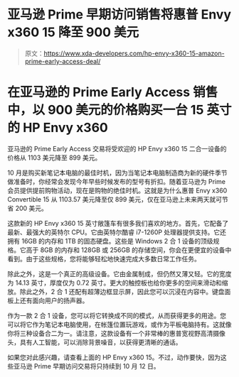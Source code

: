 # 亚马逊 Prime 早期访问销售将惠普 Envy x360 15 降至 900 美元

> 原文：<https://www.xda-developers.com/hp-envy-x360-15-amazon-prime-early-access-deal/>

# 在亚马逊的 Prime Early Access 销售中，以 900 美元的价格购买一台 15 英寸的 HP Envy x360

亚马逊的 Prime Early Access 交易将受欢迎的 HP Envy x360 15 二合一设备的价格从 1103 美元降至 899 美元。

10 月是购买新笔记本电脑的最佳时机，因为当笔记本电脑制造商为新的硬件季节做准备时，你经常会发现今年早些时候发布的型号有折扣。随着亚马逊为 Prime 会员提供提前购物活动，现在是购物的绝佳时机。这就是为什么惠普 Envy x360 Convertible 15 从 1103.57 美元降至仅 899 美元，仅在亚马逊上未来两天就可节省 200 美元。

这款新的 HP Envy x360 15 英寸敞篷车有很多我们喜欢的地方。首先，它配备了最新、最强大的英特尔 CPU。它由英特尔酷睿 i7-1260P 处理器提供支持。它还拥有 16GB 的内存和 1TB 的固态硬盘。这些是 Windows 2 合 1 设备的顶级规格。它高于 8GB 的内存和 128GB 或 256GB 的存储空间，你会在更便宜的设备中看到。由于这些规格，您将能够轻松地快速完成大多数日常工作任务。

除此之外，这是一个真正的高级设备。它由金属制成，但仍然又薄又轻。它的宽度为 14.13 英寸，厚度仅为 0.72 英寸。更大的触控板也给你更多的空间来滑动和缩放。除此之外，2 合 1 还配有超薄边框显示屏，因此您可以沉浸在内容中。键盘面板上还有面向用户的扬声器。

作为一款 2 合 1 设备，您可以将它转换成不同的模式，从而获得更多的用途。您可以将它作为笔记本电脑使用，在帐篷位置玩游戏，或作为平板电脑持有。这就像你将三种设备合二为一。请注意，这款设备有一个非常棒的惠普宽视野高清摄像头，具有人工智能，可以消除背景噪音，以获得更清晰的通话。

如果您对此感兴趣，请查看上面的 HP Envy x360 15。不过，动作要快，因为这些亚马逊 Prime 早期访问交易将只持续到 10 月 12 日。